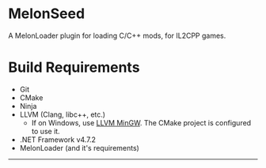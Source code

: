 # MelonSeed
A MelonLoader plugin for loading C/C++ mods, for IL2CPP games.

# Build Requirements
* Git
* CMake
* Ninja
* LLVM (Clang, libc++, etc.)
    * If on Windows, use [LLVM MinGW](https://github.com/mstorsjo/llvm-mingw). The CMake project is configured to use it.
* .NET Framework v4.7.2
* MelonLoader (and it's requirements)

-----
